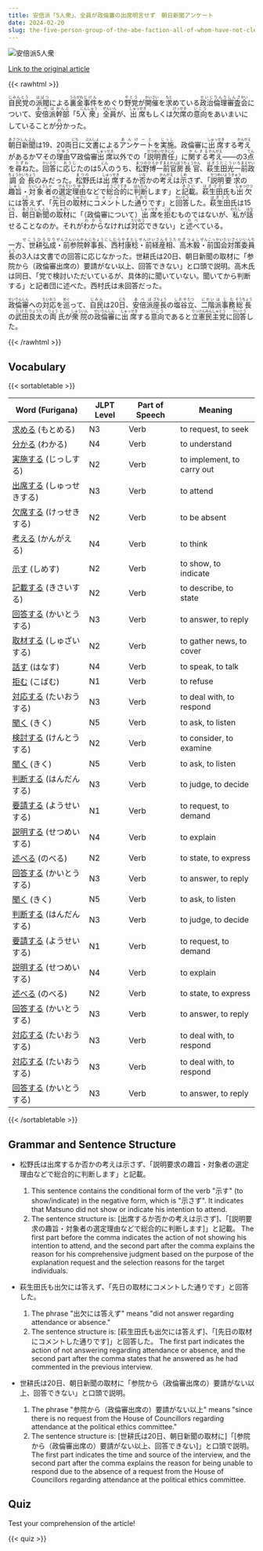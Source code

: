 ```yaml
---
title: 安倍派「5人衆」、全員が政倫審の出席明言せず　朝日新聞アンケート
date: 2024-02-20
slug: the-five-person-group-of-the-abe-faction-all-of-whom-have-not-clearly-stated-their-attendance-at-the-political-ethics-committee-according-to-an-asahi-shimbun-survey
---
```


![安倍派5人衆](https://www.asahicom.jp/imgopt/img/46abcbbf0a/comm_L/AS20240220002814.jpg "安倍派5人衆")

[Link to the original article](https://asahi.com/articles/ASS2N61VZS2NUTFK00C.html?iref=comtop_7_02)

{{< rawhtml >}}
<p><ruby>自民党<rt>じみんとう</rt></ruby>の<ruby>派閥<rt>はばつ</rt></ruby>による<ruby>裏金<rt>うらがね</rt></ruby><ruby>事件<rt>じけん</rt></ruby>をめぐり<ruby>野党<rt>やとう</rt></ruby>が<ruby>開催<rt>かいさい</rt></ruby>を<ruby>求<rt>もと</rt></ruby>めている<ruby>政治<rt>せいじ</rt></ruby><ruby>倫理<rt>りんり</rt></ruby><ruby>審査<rt>しんさ</rt></ruby><ruby>会<rt>かい</rt></ruby>について、<ruby>安倍<rt>あべ</rt></ruby><ruby>派<rt>は</rt></ruby><ruby>幹部<rt>かんぶ</rt></ruby>「5<ruby>人<rt>にん</rt></ruby><ruby>衆<rt>しゅう</rt></ruby>」<ruby>全員<rt>ぜんいん</rt></ruby>が、<ruby>出席<rt>しゅっせき</rt></ruby>もしくは<ruby>欠席<rt>けっせき</rt></ruby>の<ruby>意向<rt>いこう</rt></ruby>をあいまいにしていることが<ruby>分<rt>わ</rt></ruby>かった。</p>

<p><ruby>朝日新聞<rt>あさひしんぶん</rt></ruby>は19、20両<ruby>日<rt>にち</rt></ruby>に<ruby>文書<rt>ぶんしょ</rt></ruby>による<ruby>アンケート<rt>あんけーと</rt></ruby>を<ruby>実施<rt>じっし</rt></ruby>。政倫審に<ruby>出席<rt>しゅっせき</rt></ruby>する<ruby>考え<rt>かんがえ</rt></ruby>があるか▽その<ruby>理由<rt>りゆう</rt></ruby>▽政倫審<ruby>出席<rt>しゅっせき</rt></ruby>以外での「<ruby>説明責任<rt>せつめいせきにん</rt></ruby>」に<ruby>関する<rt>かんする</rt></ruby><ruby>考え<rt>かんがえ</rt></ruby>――の3<ruby>点<rt>てん</rt></ruby>を<ruby>尋ね<rt>たずね</rt></ruby>た。<ruby>回答<rt>かいとう</rt></ruby>に<ruby>応じ<rt>おうじ</rt></ruby>たのは5<ruby>人<rt>にん</rt></ruby>のうち、<ruby>松野博一<rt>まつのひろかず</rt></ruby><ruby>前<rt>まえ</rt></ruby><ruby>官房<rt>かんぼう</rt></ruby><ruby>長官<rt>ちょうかん</rt></ruby>、<ruby>萩生田光一<rt>はぎうだこういち</rt></ruby><ruby>前<rt>まえ</rt></ruby><ruby>政調会長<rt>せいちょうかいちょう</rt></ruby>のみだった。<ruby>松野<rt>まつの</rt></ruby>氏は<ruby>出席<rt>しゅっせき</rt></ruby>するか<ruby>否<rt>いな</rt></ruby>かの<ruby>考え<rt>かんがえ</rt></ruby>は<ruby>示<rt>しめ</rt></ruby>さず、「<ruby>説明<rt>せつめい</rt></ruby><ruby>要求<rt>ようきゅう</rt></ruby>の<ruby>趣旨<rt>しゅし</rt></ruby>・<ruby>対象者<rt>たいしょうしゃ</rt></ruby>の<ruby>選定<rt>せんてい</rt></ruby><ruby>理由<rt>りゆう</rt></ruby>などで<ruby>総合的<rt>そうごうてき</rt></ruby>に<ruby>判断<rt>はんだん</rt></ruby>します」と<ruby>記載<rt>きさい</rt></ruby>。<ruby>萩生田<rt>はぎうだ</rt></ruby>氏も<ruby>出欠<rt>しゅっけつ</rt></ruby>には<ruby>答<rt>こた</rt></ruby>えず、「<ruby>先日<rt>せんじつ</rt></ruby>の<ruby>取材<rt>しゅざい</rt></ruby>に<ruby>コメント<rt>コメント</rt></ruby>した<ruby>通り<rt>とおり</rt></ruby>です」と<ruby>回答<rt>かいとう</rt></ruby>した。<ruby>萩生田<rt>はぎうだ</rt></ruby>氏は15<ruby>日<rt>にち</rt></ruby>、<ruby>朝日新聞<rt>あさひしんぶん</rt></ruby>の<ruby>取材<rt>しゅざい</rt></ruby>に「（政倫審について）<ruby>出席<rt>しゅっせき</rt></ruby>を<ruby>拒<rt>こば</rt></ruby>むものではないが、<ruby>私<rt>わたし</rt></ruby>が<ruby>話<rt>はな</rt></ruby>せることなのか。それが<ruby>わから<rt>わから</rt></ruby>なければ<ruby>対応<rt>たいおう</rt></ruby>できない」と<ruby>述べ<rt>のべ</rt></ruby>ている。</p>

<p>一方<ruby>、世耕弘成<rt>せこうひろなり</rt>・前参院幹事長<rt>ぜんさんいんかんじちょう</rt>、西村康稔<rt>にしむらやすとし</rt>・前経産相<rt>ぜんけいさんそう</rt>、高木毅<rt>たかぎつよし</rt>・前国会対策委員長<rt>ぜんこっかいたいさくいいんちょう</rt>の3人は文書での回答に応じなかった。世耕氏は20日、朝日新聞の取材に「参院から（政倫審出席の）要請がない以上、回答できない」と口頭で説明。高木氏は同日、「党で検討いただいているが、具体的に聞いていない。聞いてから判断する」と記者団に述べた。西村氏は未回答だった。</p>

<p><ruby>政倫審<rt>せいりんしん</rt></ruby>への<ruby>対応<rt>たいおう</rt></ruby>を<ruby>巡<rt>めぐ</rt></ruby>って、<ruby>自民<rt>じみん</rt></ruby>は20<ruby>日<rt>にち</rt></ruby>、<ruby>安倍<rt>あべ</rt></ruby><ruby>派<rt>は</rt></ruby><ruby>座長<rt>ざちょう</rt></ruby>の<ruby>塩谷<rt>しおや</rt></ruby><ruby>立<rt>たつ</rt></ruby>、<ruby>二階<rt>にかい</rt></ruby><ruby>派<rt>は</rt></ruby><ruby>事務<rt>じむ</rt></ruby><ruby>総長<rt>そうちょう</rt></ruby>の<ruby>武田<rt>たけだ</rt></ruby><ruby>良太<rt>りょうた</rt></ruby>の<ruby>両<rt>りょう</rt></ruby><ruby>氏<rt>し</rt></ruby>が<ruby>衆院<rt>しゅういん</rt></ruby>の<ruby>政倫審<rt>せいりんしん</rt></ruby>に<ruby>出席<rt>しゅっせき</rt></ruby>する<ruby>意向<rt>いこう</rt></ruby>であると<ruby>立憲民主党<rt>りっけんみんしゅとう</rt></ruby>に<ruby>回答<rt>かいとう</rt></ruby>した。</p>
{{< /rawhtml >}}

## Vocabulary


{{< sortabletable >}}

| Word (Furigana) | JLPT Level | Part of Speech | Meaning |
|-----------------|------------|----------------|---------|
|[求める](https://jisho.org/search/%E6%B1%82%E3%82%81%E3%82%8B) (もとめる)| N3 | Verb | to request, to seek |
|[分かる](https://jisho.org/search/%E5%88%86%E3%81%8B%E3%82%8B) (わかる)| N4 | Verb | to understand |
|[実施する](https://jisho.org/search/%E5%AE%9F%E6%96%BD%E3%81%99%E3%82%8B) (じっしする)| N2 | Verb | to implement, to carry out |
|[出席する](https://jisho.org/search/%E5%87%BA%E5%B8%AD%E3%81%99%E3%82%8B) (しゅっせきする)| N3 | Verb | to attend |
|[欠席する](https://jisho.org/search/%E6%AC%A0%E5%B8%AD%E3%81%99%E3%82%8B) (けっせきする)| N2 | Verb | to be absent |
|[考える](https://jisho.org/search/%E8%80%83%E3%81%88%E3%82%8B) (かんがえる)| N4 | Verb | to think |
|[示す](https://jisho.org/search/%E7%A4%BA%E3%81%99) (しめす)| N2 | Verb | to show, to indicate |
|[記載する](https://jisho.org/search/%E8%A8%98%E8%BC%89%E3%81%99%E3%82%8B) (きさいする)| N2 | Verb | to describe, to state |
|[回答する](https://jisho.org/search/%E5%9B%9E%E7%AD%94%E3%81%99%E3%82%8B) (かいとうする)| N3 | Verb | to answer, to reply |
|[取材する](https://jisho.org/search/%E5%8F%96%E6%9D%90%E3%81%99%E3%82%8B) (しゅざいする)| N2 | Verb | to gather news, to cover |
|[話す](https://jisho.org/search/%E8%A9%B1%E3%81%99) (はなす)| N4 | Verb | to speak, to talk |
|[拒む](https://jisho.org/search/%E6%8B%92%E3%82%80) (こばむ)| N1 | Verb | to refuse |
|[対応する](https://jisho.org/search/%E5%AF%BE%E5%BF%9C%E3%81%99%E3%82%8B) (たいおうする)| N3 | Verb | to deal with, to respond |
|[聞く](https://jisho.org/search/%E8%81%9E%E3%81%8F) (きく)| N5 | Verb | to ask, to listen |
|[検討する](https://jisho.org/search/%E6%A4%9C%E8%A8%8E%E3%81%99%E3%82%8B) (けんとうする)| N2 | Verb | to consider, to examine |
|[聞く](https://jisho.org/search/%E8%81%9E%E3%81%8F) (きく)| N5 | Verb | to ask, to listen |
|[判断する](https://jisho.org/search/%E5%88%A4%E6%96%AD%E3%81%99%E3%82%8B) (はんだんする)| N3 | Verb | to judge, to decide |
|[要請する](https://jisho.org/search/%E8%A6%81%E8%AB%8B%E3%81%99%E3%82%8B) (ようせいする)| N1 | Verb | to request, to demand |
|[説明する](https://jisho.org/search/%E8%AA%AC%E6%98%8E%E3%81%99%E3%82%8B) (せつめいする)| N4 | Verb | to explain |
|[述べる](https://jisho.org/search/%E8%BF%B0%E3%81%B9%E3%82%8B) (のべる)| N2 | Verb | to state, to express |
|[回答する](https://jisho.org/search/%E5%9B%9E%E7%AD%94%E3%81%99%E3%82%8B) (かいとうする)| N3 | Verb | to answer, to reply |
|[聞く](https://jisho.org/search/%E8%81%9E%E3%81%8F) (きく)| N5 | Verb | to ask, to listen |
|[判断する](https://jisho.org/search/%E5%88%A4%E6%96%AD%E3%81%99%E3%82%8B) (はんだんする)| N3 | Verb | to judge, to decide |
|[要請する](https://jisho.org/search/%E8%A6%81%E8%AB%8B%E3%81%99%E3%82%8B) (ようせいする)| N1 | Verb | to request, to demand |
|[説明する](https://jisho.org/search/%E8%AA%AC%E6%98%8E%E3%81%99%E3%82%8B) (せつめいする)| N4 | Verb | to explain |
|[述べる](https://jisho.org/search/%E8%BF%B0%E3%81%B9%E3%82%8B) (のべる)| N2 | Verb | to state, to express |
|[回答する](https://jisho.org/search/%E5%9B%9E%E7%AD%94%E3%81%99%E3%82%8B) (かいとうする)| N3 | Verb | to answer, to reply |
|[対応する](https://jisho.org/search/%E5%AF%BE%E5%BF%9C%E3%81%99%E3%82%8B) (たいおうする)| N3 | Verb | to deal with, to respond |
|[対応する](https://jisho.org/search/%E5%AF%BE%E5%BF%9C%E3%81%99%E3%82%8B) (たいおうする)| N3 | Verb | to deal with, to respond |
|[回答する](https://jisho.org/search/%E5%9B%9E%E7%AD%94%E3%81%99%E3%82%8B) (かいとうする)| N3 | Verb | to answer, to reply |

{{< /sortabletable >}}


## Grammar and Sentence Structure

- 松野氏は出席するか否かの考えは示さず、「説明要求の趣旨・対象者の選定理由などで総合的に判断します」と記載。

    1. This sentence contains the conditional form of the verb "示す" (to show/indicate) in the negative form, which is "示さず". It indicates that Matsuno did not show or indicate his intention to attend.
    2. The sentence structure is: [出席するか否かの考えは示さず]、「[説明要求の趣旨・対象者の選定理由などで総合的に判断します]」と記載。 The first part before the comma indicates the action of not showing his intention to attend, and the second part after the comma explains the reason for his comprehensive judgment based on the purpose of the explanation request and the selection reasons for the target individuals.

- 萩生田氏も出欠には答えず、「先日の取材にコメントした通りです」と回答した。

    1. The phrase "出欠には答えず" means "did not answer regarding attendance or absence."
    2. The sentence structure is: [萩生田氏も出欠には答えず]、「[先日の取材にコメントした通りです]」と回答した。 The first part indicates the action of not answering regarding attendance or absence, and the second part after the comma states that he answered as he had commented in the previous interview.

- 世耕氏は20日、朝日新聞の取材に「参院から（政倫審出席の）要請がない以上、回答できない」と口頭で説明。

    1. The phrase "参院から（政倫審出席の）要請がない以上" means "since there is no request from the House of Councillors regarding attendance at the political ethics committee."
    2. The sentence structure is: [世耕氏は20日、朝日新聞の取材に]「[参院から（政倫審出席の）要請がない以上、回答できない]」と口頭で説明。 The first part indicates the time and source of the interview, and the second part after the comma explains the reason for being unable to respond due to the absence of a request from the House of Councillors regarding attendance at the political ethics committee.

## Quiz

Test your comprehension of the article!

{{< quiz >}}